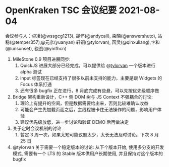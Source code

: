 # OpenKraken TSC 会议纪要 2021-08-04

会议参与人：卓凌(@wssgcg1213), 晟怀(@andycall), 染陌(@answershuto), 站稳(@temper357),@元彦(yuanyan) 轩铜(@tylorvan), 函灵(@qinxuliang),卞和(@unsunset), 骁战(@ymfhcn) 

1. MileStone 0.9 项目进展同步: 
   1. QuickJS 进展大部分已经完成，可以提供给 @[tylorvan](https://github.com/tylorvan) 一个版本进行 alpha 测试
   2. input 标签现在已经支持了很多以前未支持的能力，主要是跟 Widgets 的 Focus 体系打通
   3. 还有很多 bugfix 正在进行，8 月底完成有些悬，可以先按优先级顺序做
2. Bridge 架构重新设计，C++ 侧 DOM 树与 JS Context 不强耦合的讨论:
   1. 理论上有提升的空间，但是数据需要给出来，否则比较难确认收益
   2. 可能会产生先加载页面之后，主线程被卡住无法操作的问题，影响用户体验
   3. 建议优先级放低，进一步讨论和验证 DEMO 后再做决定
3. 关于定时会议机制的讨论
   1. 暂定 3 周一次，如果太短可能议题太少，太长无法及时讨论。下次 8 月 25 日
4. @tylorvan 关于需要一个稳定版本的讨论: 从下个版本开始, 使用多分支的开发模式, 需要有一个 LTS 的 Stable 版本供用户长期使用, 并且保持对这个版本的 bugfix
